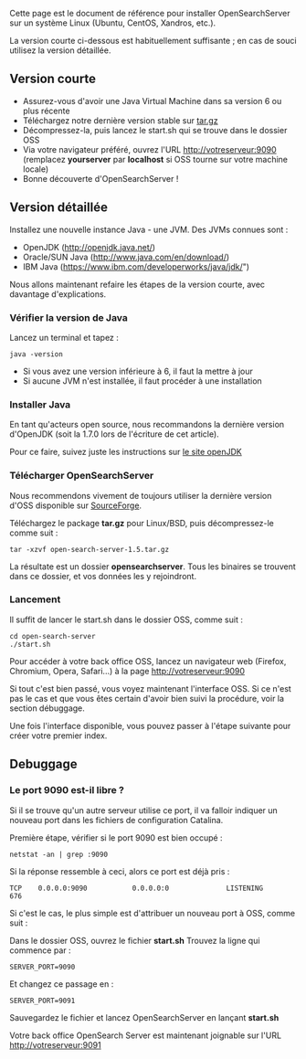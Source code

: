 Cette page est le document de référence pour installer OpenSearchServer sur un système Linux (Ubuntu, CentOS, Xandros, etc.).

La version courte ci-dessous est habituellement suffisante ; en cas de souci utilisez la version détaillée.

## Version courte

- Assurez-vous d'avoir une Java Virtual Machine dans sa version 6 ou plus récente
- Téléchargez notre dernière version stable sur [tar.gz](http://www.open-search-server.com/download/  "Download")
- Décompressez-la, puis lancez le start.sh qui se trouve dans le dossier OSS
- Via votre navigateur préféré, ouvrez l'URL [http://votreserveur:9090](http://votreserveurr:9090) (remplacez **yourserver** par **localhost** si OSS tourne sur votre machine locale)
- Bonne découverte d'OpenSearchServer !

## Version détaillée

Installez une nouvelle instance Java - une JVM. Des JVMs connues sont :

- OpenJDK (http://openjdk.java.net/)
- Oracle/SUN Java (http://www.java.com/en/download/)
- IBM Java (https://www.ibm.com/developerworks/java/jdk/")

Nous allons maintenant refaire les étapes de la version courte, avec davantage d'explications.

### Vérifier la version de Java ###

Lancez un terminal et tapez :

    java -version

- Si vous avez une version inférieure à 6, il faut la mettre à jour
- Si aucune JVM n'est installée, il faut procéder à une installation

### Installer Java

En tant qu'acteurs open source, nous recommandons la dernière version d'OpenJDK (soit la 1.7.0 lors de l'écriture de cet article).

Pour ce faire, suivez juste les instructions sur [le site openJDK](http://openjdk.java.net/install)

### Télécharger OpenSearchServer

Nous recommendons vivement de toujours utiliser la dernière version d'OSS disponible sur [SourceForge](http://www.open-search-server.com/download/ "Download").

Téléchargez le package **tar.gz** pour Linux/BSD, puis décompressez-le comme suit :

    tar -xzvf open-search-server-1.5.tar.gz
    
La résultate est un dossier **opensearchserver**. Tous les binaires se trouvent dans ce dossier, et vos données les y rejoindront.

### Lancement

Il suffit de lancer le start.sh dans le dossier OSS, comme suit :

    cd open-search-server
    ./start.sh
    
Pour accéder à votre back office OSS, lancez un navigateur web (Firefox, Chromium, Opera, Safari...) à la page [http://votreserveur:9090](http://votreserveur:9090)

Si tout c'est bien passé, vous voyez maintenant l'interface OSS. Si ce n'est pas le cas et que vous êtes certain d'avoir bien suivi la procédure, voir la section débuggage.

Une fois l'interface disponible, vous pouvez passer à l'étape suivante pour créer votre premier index.

## Debuggage

### Le port 9090 est-il libre ?

Si il se trouve qu'un autre serveur utilise ce port, il va falloir indiquer un nouveau port dans les fichiers de configuration Catalina.

Première étape, vérifier si le port 9090 est bien occupé :

    netstat -an | grep :9090
   
Si la réponse ressemble à ceci, alors ce port est déjà pris :

    TCP    0.0.0.0:9090           0.0.0.0:0              LISTENING       676
    
Si c'est le cas, le plus simple est d'attribuer un nouveau port à OSS, comme suit :

Dans le dossier OSS, ouvrez le fichier **start.sh**
Trouvez la ligne qui commence par :

    SERVER_PORT=9090

Et changez ce passage en :

    SERVER_PORT=9091

Sauvegardez le fichier et lancez OpenSearchServer en lançant **start.sh**

Votre back office OpenSearch Server est maintenant joignable sur l'URL [http://votreserveur:9091](http://votreserveur:9091)
